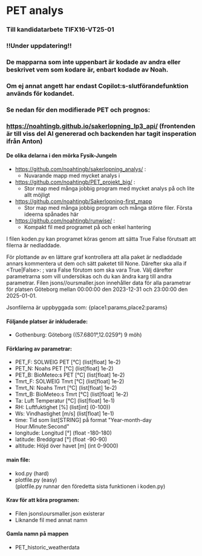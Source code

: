 # PET analys 
### Till kandidatarbete TIFX16-VT25-01

### !!Under uppdatering!!
### De mapparna som inte uppenbart är kodade av andra eller beskrivet vem som kodare är, enbart kodade av Noah. 
### Om ej annat angett har endast Copilot:s-slutförandefunktion används för kodandet.
### Se nedan för den modifierade PET och prognos:
### https://noahtingb.github.io/sakerlopning_lp3_api/ (frontenden är till viss del AI genererad och backenden har tagit insperation ifrån Anton)



#### De olika delarna i den mörka Fysik-Jungeln
 - https://github.com/noahtingb/sakerlopning_analys/ :
     - Nuvarande mapp med mycket analys i
 - https://github.com/noahtingb/PET_projekt_big/     :
     - Stor map med många jobbig program med mycket analys på och lite allt möjligt
 - https://github.com/noahtingb/Sakerlopning-first_mapp
     - Stor map med många jobbig program och många större filer. Första ideerna spånades här
 - https://github.com/noahtingb/runwise/             :
     - Kompakt fil med programet på och enkel hantering

I filen koden.py kan programet köras genom att sätta True False förutsatt att filerna är nedladdade.

För plottande av en lättare graf kontrollera att alla paket är nedladdade annars kommentera ut dem och sätt paketet till None. 
Därefter ska alla if <True|False>: <something>; vara False förutom <whattoplot> som ska vara True.
Välj därefter parametrarna som vill undersökas och du kan ändra karg till andra parametrar.
Filen jsons//oursmaller.json innehåller data för alla parametrar för platsen Göteborg mellan 00:00:00 den 2023-12-31 och 23:00:00 den 2025-01-01.

Jsonfilerna är uppbyggada som: {place1:params,place2:params}

#### Följande platser är inkluderade: 
- Gothenburg: Göteborg ((57.6801°,12.0259°) 9 möh)

#### Förklaring av parametrar: 
- PET_F:      SOLWEIG PET    [°C]  (list[float] 1e-2) 
- PET_N:      Noahs PET       [°C]  (list[float] 1e-2) 
- PET_B:      BioMeteo:s PET  [°C]  (list[float] 1e-2) 
- Tmrt_F:     SOLWEIG Tmrt   [°C]  (list[float] 1e-2) 
- Tmrt_N:     Noahs Tmrt      [°C]  (list[float] 1e-2) 
- Tmrt_B:     BioMeteo:s Tmrt [°C]  (list[float] 1e-2) 
- Ta:         Luft Temperatur [°C]  (list[float] 1e-1) 
- RH:         Luftfuktighet   [%]   (list[int] (0-100))
- Ws:         Vindhastighet   [m/s] (list[float] 1e-1) 
- time:       Tid som list[STRING] på format "Year-month-day Hour:Minute:Second" 
- longitude:  Longitud        [°]   (float -180-180) 
- latitude:   Breddgrad       [°]   (float -90-90) 
- altitude:   Höjd över havet [m]   (int 0-9000) 

#### main file: 
 - kod.py (hard)
 - plotfile.py (easy) \
(plotfile.py runnar den föredetta sista funktionen i koden.py)

#### Krav för att köra programen:
 - Filen jsons\oursmaller.json existerar
 - Liknande fil med annat namn

#### Gamla namn på mappen
 - PET_historic_weatherdata

